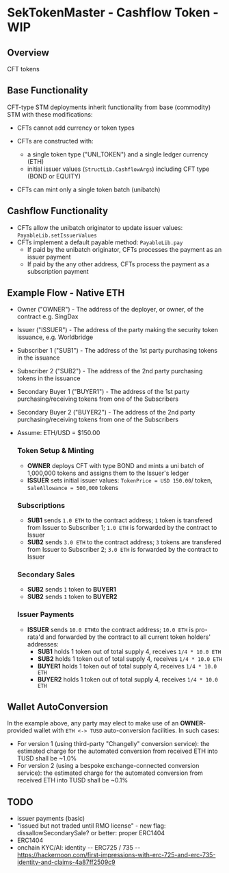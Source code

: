 # SekTokenMaster - Cashflow Token - WIP

## Overview

CFT tokens

## Base Functionality
CFT-type STM deployments inherit functionality from base (commodity) STM with these modifications:
* CFTs cannot add currency or token types
* CFTs are constructed with:
   * a single token type ("UNI_TOKEN") and a single ledger currency (ETH)
   * initial issuer values (```StructLib.CashflowArgs```) including CFT type (BOND or EQUITY)

* CFTs can mint only a single token batch (unibatch)

## Cashflow Functionality
* CFTs allow the unibatch originator to update issuer values: ```PayableLib.setIssuerValues```
* CFTs implement a default payable method: ```PayableLib.pay```
   * If paid by the unibatch originator, CFTs processes the payment as an issuer payment
   * If paid by the any other address, CFTs process the payment as a subscription payment

## Example Flow - Native ETH 

* Owner ("OWNER") - The address of the deployer, or owner, of the contract e.g. SingDax
* Issuer ("ISSUER") - The address of the party making the security token issuance, e.g. Worldbridge
* Subscriber 1 ("SUB1") - The address of the 1st party purchasing tokens in the issuance
* Subscriber 2 ("SUB2") - The address of the 2nd party purchasing tokens in the issuance
* Secondary Buyer 1 ("BUYER1") - The address of the 1st party purchasing/receiving tokens from one of the Subscribers
* Secondary Buyer 2 ("BUYER2") - The address of the 2nd party purchasing/receiving tokens from one of the Subscribers
* Assume: ETH/USD = $150.00

  ### Token Setup & Minting
    - **OWNER** deploys CFT with type BOND and mints a uni batch of 1,000,000 tokens and assigns them to the Issuer's ledger
    - **ISSUER** sets initial issuer values: ```TokenPrice = USD 150.00```/ token, ```SaleAllowance = 500,000``` tokens

  ### Subscriptions
    - **SUB1** sends ```1.0 ETH``` to the contract address; ```1``` token is transfered from Issuer to Subscriber 1; ```1.0 ETH``` is forwarded by the contract to Issuer
    - **SUB2** sends ```3.0 ETH``` to the contract address; ```3``` tokens are transfered from Issuer to Subscriber 2; ```3.0 ETH``` is forwarded by the contract to Issuer

  ### Secondary Sales
    - **SUB2** sends ```1``` token to **BUYER1**
    - **SUB2** sends ```1``` token to **BUYER2**

  ### Issuer Payments
    - **ISSUER** sends ```10.0 ETH```to the contract address; ```10.0 ETH``` is pro-rata'd and forwarded by the contract to all current token holders' addresses:
      - **SUB1** holds 1 token out of total supply 4, receives ```1/4 * 10.0 ETH```
      - **SUB2** holds 1 token out of total supply 4, receives ```1/4 * 10.0 ETH```
      - **BUYER1** holds 1 token out of total supply 4, receives ```1/4 * 10.0 ETH```
      - **BUYER2** holds 1 token out of total supply 4, receives ```1/4 * 10.0 ETH```

## Wallet AutoConversion

In the example above, any party may elect to make use of an **OWNER**-provided wallet with ```ETH <-> TUSD``` auto-conversion facilities. In such cases:
  - For version 1 (using third-party "Changelly" conversion service): the estimated charge for the automated conversion from received ETH into TUSD shall be ~1.0%
  - For version 2 (using a bespoke exchange-connected conversion service): the estimated charge for the automated conversion from received ETH into TUSD shall be ~0.1%

## TODO
* issuer payments (basic)
* "issued but not traded until RMO license" - new flag: dissallowSecondarySale? or better: proper ERC1404
* ERC1404 
* onchain KYC/AI: identity -- ERC725 / 735 -- https://hackernoon.com/first-impressions-with-erc-725-and-erc-735-identity-and-claims-4a87ff2509c9

